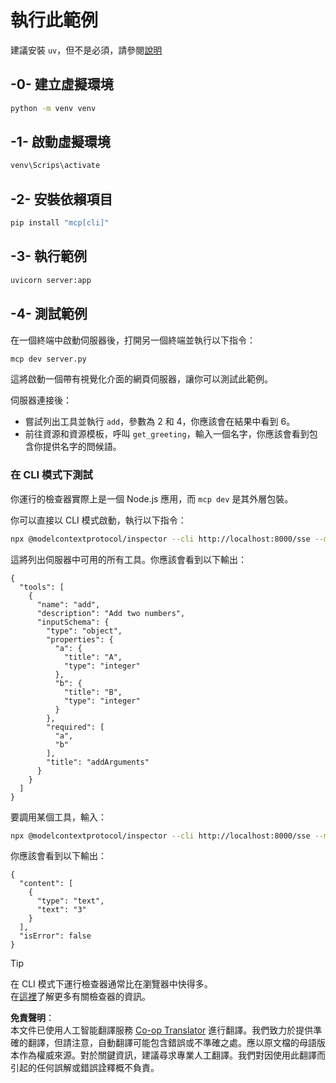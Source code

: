 <!--
CO_OP_TRANSLATOR_METADATA:
{
  "original_hash": "69ba3bd502bd743233137bac5539c08b",
  "translation_date": "2025-08-18T12:55:47+00:00",
  "source_file": "03-GettingStarted/05-sse-server/solution/python/README.md",
  "language_code": "hk"
}
-->
# 執行此範例

建議安裝 `uv`，但不是必須，請參閱[說明](https://docs.astral.sh/uv/#highlights)

## -0- 建立虛擬環境

```bash
python -m venv venv
```

## -1- 啟動虛擬環境

```bash
venv\Scrips\activate
```

## -2- 安裝依賴項目

```bash
pip install "mcp[cli]"
```

## -3- 執行範例

```bash
uvicorn server:app
```

## -4- 測試範例

在一個終端中啟動伺服器後，打開另一個終端並執行以下指令：

```bash
mcp dev server.py
```

這將啟動一個帶有視覺化介面的網頁伺服器，讓你可以測試此範例。

伺服器連接後：

- 嘗試列出工具並執行 `add`，參數為 2 和 4，你應該會在結果中看到 6。
- 前往資源和資源模板，呼叫 `get_greeting`，輸入一個名字，你應該會看到包含你提供名字的問候語。

### 在 CLI 模式下測試

你運行的檢查器實際上是一個 Node.js 應用，而 `mcp dev` 是其外層包裝。

你可以直接以 CLI 模式啟動，執行以下指令：

```bash
npx @modelcontextprotocol/inspector --cli http://localhost:8000/sse --method tools/list
```

這將列出伺服器中可用的所有工具。你應該會看到以下輸出：

```text
{
  "tools": [
    {
      "name": "add",
      "description": "Add two numbers",
      "inputSchema": {
        "type": "object",
        "properties": {
          "a": {
            "title": "A",
            "type": "integer"
          },
          "b": {
            "title": "B",
            "type": "integer"
          }
        },
        "required": [
          "a",
          "b"
        ],
        "title": "addArguments"
      }
    }
  ]
}
```

要調用某個工具，輸入：

```bash
npx @modelcontextprotocol/inspector --cli http://localhost:8000/sse --method tools/call --tool-name add --tool-arg a=1 --tool-arg b=2
```

你應該會看到以下輸出：

```text
{
  "content": [
    {
      "type": "text",
      "text": "3"
    }
  ],
  "isError": false
}
```

> [!TIP]  
> 在 CLI 模式下運行檢查器通常比在瀏覽器中快得多。  
> 在[這裡](https://github.com/modelcontextprotocol/inspector)了解更多有關檢查器的資訊。

**免責聲明**：  
本文件已使用人工智能翻譯服務 [Co-op Translator](https://github.com/Azure/co-op-translator) 進行翻譯。我們致力於提供準確的翻譯，但請注意，自動翻譯可能包含錯誤或不準確之處。應以原文檔的母語版本作為權威來源。對於關鍵資訊，建議尋求專業人工翻譯。我們對因使用此翻譯而引起的任何誤解或錯誤詮釋概不負責。